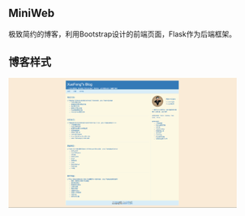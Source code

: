 ## MiniWeb
极致简约的博客，利用Bootstrap设计的前端页面，Flask作为后端框架。

## 博客样式
<img src="miniblog/static/images/miniblog.png" width="450">
